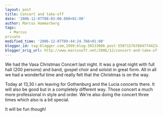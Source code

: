 ```yaml
---
layout: post
title: Concert and take-off
date: '2006-12-07T08:03:00.000+01:00'
author: Marcus Hammarberg
tags:
  - Marcus
private
modified_time: '2006-12-07T09:44:24.766+01:00'
blogger_id: tag:blogger.com,1999:blog-36533086.post-5507157676047744234
blogger_orig_url: http://www.marcusoft.net/2006/12/concert-and-take-off.html
---
```


We had
the Vasa Christmas Concert last night. It was a great night with full
hall (200 persons) and band, gospel choir and soloist in great form. All
in all we had a wonderful time and really felt that the Christmas is on
the way.

Today at 13,30 i am leaving for Gothenburg and the Lucia concerts there.
It will also be good but in a completely different way. Those concert a
much more professional in style and order. We're also doing the concert
three times which also is a bit special.

It will be fun though!
